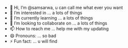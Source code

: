 - 👋 Hi, I’m @samsarwa, u can call me what ever you want 
- 👀 I’m interested in ... a lots of things
- 🌱 I’m currently learning ... a lots of things
- 💞️ I’m looking to collaborate on ... a lots of things
- 📫 How to reach me ... help me with my updating
- 😄 Pronouns: ... so bad
- ⚡ Fun fact: ... u will find

<!---
samsarwa/samsarwa is a ✨ special ✨ repository because its `README.md` (this file) appears on your GitHub profile.
You can click the Preview link to take a look at your changes.
--->


         
